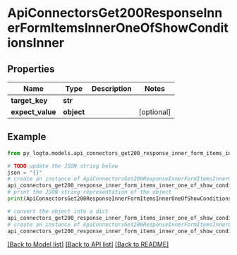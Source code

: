 # ApiConnectorsGet200ResponseInnerFormItemsInnerOneOfShowConditionsInner


## Properties

Name | Type | Description | Notes
------------ | ------------- | ------------- | -------------
**target_key** | **str** |  | 
**expect_value** | **object** |  | [optional] 

## Example

```python
from py_logto.models.api_connectors_get200_response_inner_form_items_inner_one_of_show_conditions_inner import ApiConnectorsGet200ResponseInnerFormItemsInnerOneOfShowConditionsInner

# TODO update the JSON string below
json = "{}"
# create an instance of ApiConnectorsGet200ResponseInnerFormItemsInnerOneOfShowConditionsInner from a JSON string
api_connectors_get200_response_inner_form_items_inner_one_of_show_conditions_inner_instance = ApiConnectorsGet200ResponseInnerFormItemsInnerOneOfShowConditionsInner.from_json(json)
# print the JSON string representation of the object
print(ApiConnectorsGet200ResponseInnerFormItemsInnerOneOfShowConditionsInner.to_json())

# convert the object into a dict
api_connectors_get200_response_inner_form_items_inner_one_of_show_conditions_inner_dict = api_connectors_get200_response_inner_form_items_inner_one_of_show_conditions_inner_instance.to_dict()
# create an instance of ApiConnectorsGet200ResponseInnerFormItemsInnerOneOfShowConditionsInner from a dict
api_connectors_get200_response_inner_form_items_inner_one_of_show_conditions_inner_from_dict = ApiConnectorsGet200ResponseInnerFormItemsInnerOneOfShowConditionsInner.from_dict(api_connectors_get200_response_inner_form_items_inner_one_of_show_conditions_inner_dict)
```
[[Back to Model list]](../README.md#documentation-for-models) [[Back to API list]](../README.md#documentation-for-api-endpoints) [[Back to README]](../README.md)


